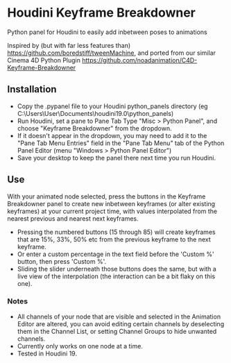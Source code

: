 # Houdini Keyframe Breakdowner
Python panel for Houdini to easily add inbetween poses to animations

Inspired by (but with far less features than) https://github.com/boredstiff/tweenMachine,
and ported from our similar Cinema 4D Python Plugin https://github.com/noadanimation/C4D-Keyframe-Breakdowner

## Installation
* Copy the .pypanel file to your Houdini python_panels directory (eg C:\Users\User\Documents\houdini19.0\python_panels)
* Run Houdini, set a pane to Pane Tab Type "Misc > Python Panel", and choose "Keyframe Breakdowner" from the dropdown.
* If it doesn't appear in the dropdown, you may need to add it to the "Pane Tab Menu Entries" field in the "Pane Tab Menu" tab of the Python Panel Editor (menu "Windows > Python Panel Editor")
* Save your desktop to keep the panel there next time you run Houdini.

## Use
With your animated node selected, press the buttons in the Keyframe Breakdowner panel to create new inbetween keyframes (or alter existing keyframes) at your current project time, with values interpolated from the nearest previous and nearest next keyframes.
   * Pressing the numbered buttons (15 through 85) will create keyframes that are 15%, 33%, 50% etc from the previous keyframe to the next keyframe.
   * Or enter a custom percentage in the text field before the 'Custom %' button, then press 'Custom %'.
   * Sliding the slider underneath those buttons does the same, but with a live view of the interpolation (the interaction can be a bit flaky on this one).

### Notes
* All channels of your node that are visible and selected in the Animation Editor are altered, you can avoid editing certain channels by deselecting them in the Channel List, or setting Channel Groups to hide unwanted channels.
* Currently only works on one node at a time.
* Tested in Houdini 19.
